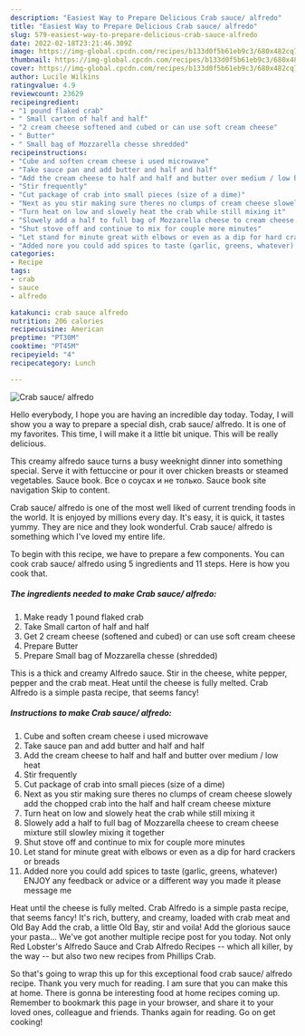 ```yaml
---
description: "Easiest Way to Prepare Delicious Crab sauce/ alfredo"
title: "Easiest Way to Prepare Delicious Crab sauce/ alfredo"
slug: 579-easiest-way-to-prepare-delicious-crab-sauce-alfredo
date: 2022-02-18T23:21:46.309Z
image: https://img-global.cpcdn.com/recipes/b133d0f5b61eb9c3/680x482cq70/crab-sauce-alfredo-recipe-main-photo.jpg
thumbnail: https://img-global.cpcdn.com/recipes/b133d0f5b61eb9c3/680x482cq70/crab-sauce-alfredo-recipe-main-photo.jpg
cover: https://img-global.cpcdn.com/recipes/b133d0f5b61eb9c3/680x482cq70/crab-sauce-alfredo-recipe-main-photo.jpg
author: Lucile Wilkins
ratingvalue: 4.9
reviewcount: 23629
recipeingredient:
- "1 pound flaked crab"
- " Small carton of half and half"
- "2 cream cheese softened and cubed or can use soft cream cheese"
- " Butter"
- " Small bag of Mozzarella chesse shredded"
recipeinstructions:
- "Cube and soften cream cheese i used microwave"
- "Take sauce pan and add butter and half and half"
- "Add the cream cheese to half and half and butter over medium / low heat"
- "Stir frequently"
- "Cut package of crab into small pieces (size of a dime)"
- "Next as you stir making sure theres no clumps of cream cheese slowely add the chopped crab into the half and half cream cheese mixture"
- "Turn heat on low and slowely heat the crab while still mixing it"
- "Slowely add a half to full bag of Mozzarella cheese to cream cheese mixture still slowley mixing it together"
- "Shut stove off and continue to mix for couple more minutes"
- "Let stand for minute great with elbows or even as a dip for hard crackers or breads"
- "Added nore you could add spices to taste (garlic, greens, whatever) ENJOY any feedback or advice or a different way you made it please message me"
categories:
- Recipe
tags:
- crab
- sauce
- alfredo

katakunci: crab sauce alfredo 
nutrition: 206 calories
recipecuisine: American
preptime: "PT30M"
cooktime: "PT45M"
recipeyield: "4"
recipecategory: Lunch

---
```



![Crab sauce/ alfredo](https://img-global.cpcdn.com/recipes/b133d0f5b61eb9c3/680x482cq70/crab-sauce-alfredo-recipe-main-photo.jpg)

Hello everybody, I hope you are having an incredible day today. Today, I will show you a way to prepare a special dish, crab sauce/ alfredo. It is one of my favorites. This time, I will make it a little bit unique. This will be really delicious.

This creamy alfredo sauce turns a busy weeknight dinner into something special. Serve it with fettuccine or pour it over chicken breasts or steamed vegetables. Sauce book. Все о соусах и не только. Sauce book site navigation Skip to content.

Crab sauce/ alfredo is one of the most well liked of current trending foods in the world. It is enjoyed by millions every day. It's easy, it is quick, it tastes yummy. They are nice and they look wonderful. Crab sauce/ alfredo is something which I've loved my entire life.


To begin with this recipe, we have to prepare a few components. You can cook crab sauce/ alfredo using 5 ingredients and 11 steps. Here is how you cook that.

<!--inarticleads1-->

##### The ingredients needed to make Crab sauce/ alfredo:

1. Make ready 1 pound flaked crab
1. Take  Small carton of half and half
1. Get 2 cream cheese (softened and cubed) or can use soft cream cheese
1. Prepare  Butter
1. Prepare  Small bag of Mozzarella chesse (shredded)


This is a thick and creamy Alfredo sauce. Stir in the cheese, white pepper, pepper and the crab meat. Heat until the cheese is fully melted. Crab Alfredo is a simple pasta recipe, that seems fancy! 

<!--inarticleads2-->

##### Instructions to make Crab sauce/ alfredo:

1. Cube and soften cream cheese i used microwave
1. Take sauce pan and add butter and half and half
1. Add the cream cheese to half and half and butter over medium / low heat
1. Stir frequently
1. Cut package of crab into small pieces (size of a dime)
1. Next as you stir making sure theres no clumps of cream cheese slowely add the chopped crab into the half and half cream cheese mixture
1. Turn heat on low and slowely heat the crab while still mixing it
1. Slowely add a half to full bag of Mozzarella cheese to cream cheese mixture still slowley mixing it together
1. Shut stove off and continue to mix for couple more minutes
1. Let stand for minute great with elbows or even as a dip for hard crackers or breads
1. Added nore you could add spices to taste (garlic, greens, whatever) ENJOY any feedback or advice or a different way you made it please message me


Heat until the cheese is fully melted. Crab Alfredo is a simple pasta recipe, that seems fancy! It&#39;s rich, buttery, and creamy, loaded with crab meat and Old Bay Add the crab, a little Old Bay, stir and voila! Add the glorious sauce your pasta… We&#39;ve got another multiple recipe post for you today. Not only Red Lobster&#39;s Alfredo Sauce and Crab Alfredo Recipes -- which all killer, by the way -- but also two new recipes from Phillips Crab. 

So that's going to wrap this up for this exceptional food crab sauce/ alfredo recipe. Thank you very much for reading. I am sure that you can make this at home. There is gonna be interesting food at home recipes coming up. Remember to bookmark this page in your browser, and share it to your loved ones, colleague and friends. Thanks again for reading. Go on get cooking!
